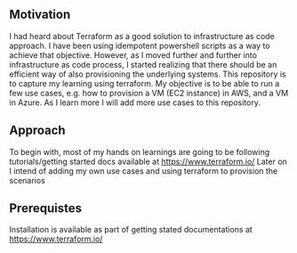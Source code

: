 ## Motivation
I had heard about Terraform as a good solution to infrastructure as code approach. I have been using idempotent powershell scripts as a way to achieve that objective. However, as I moved further and further into infrastructure as code process, I started realizing that there should be an efficient way of also provisioning the underlying systems. This repository is to capture my learning using terraform. My objective is to be able to run a few use cases, e.g. how to provision a VM (EC2 instance) in AWS, and a VM in Azure. As I learn more I will add more use cases to this repository.

## Approach
To begin with, most of my hands on learnings are going to be following tutorials/getting started docs available at https://www.terraform.io/ 
Later on I intend of adding my own use cases and using terraform to provision the scenarios

## Prerequistes
Installation is available as part of getting stated documentations at https://www.terraform.io/